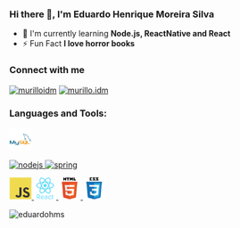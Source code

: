 ### Hi there 👋, I'm Eduardo Henrique Moreira Silva
- 🌱 I'm currently learning **Node.js, ReactNative and React**
- ⚡ Fun Fact **I love horror books**

### Connect with me
<p align="left">
<a href="https://www.linkedin.com/in/eduardohms/" target="blank"><img align="center" src="https://cdn.jsdelivr.net/npm/simple-icons@3.0.1/icons/linkedin.svg" alt="murilloidm" height="30" width="40" /></a>
<a href="https://www.instagram.com/edeestranho/" target="blank"><img align="center" src="https://cdn.jsdelivr.net/npm/simple-icons@3.0.1/icons/instagram.svg" alt="murillo.idm" height="30" width="40" /></a>
</p>

<h3 align="left">Languages and Tools:</h3>

<div>
  <p>
    <a href="https://www.mysql.com/" target="_blank">
      <img src="https://raw.githubusercontent.com/devicons/devicon/master/icons/mysql/mysql-original-wordmark.svg" alt="mysql" width="40" height="40"/>
    </a>
  </p>
</div>

<div>
  <p>
    <a href="https://nodejs.org" target="_blank">
      <img src="https://cdn.worldvectorlogo.com/logos/nodejs-icon.svg" alt="nodejs" width="40" height="40"/>
    </a>
    <a href="https://spring.io/" target="_blank">
      <img src="https://www.vectorlogo.zone/logos/springio/springio-icon.svg" alt="spring" width="40" height="40"/>
    </a>
  </p>
</div>

<div>
  <p>
    <a href="https://developer.mozilla.org/en-US/docs/Web/JavaScript" target="_blank">
      <img src="https://raw.githubusercontent.com/devicons/devicon/master/icons/javascript/javascript-original.svg" alt="javascript" width="40" height="40"/>
    </a>
    <a href="https://reactjs.org/" target="_blank">
      <img src="https://raw.githubusercontent.com/devicons/devicon/master/icons/react/react-original-wordmark.svg" alt="react" width="40" height="40"/>
    </a>
    <a href="https://www.w3.org/html/" target="_blank">
      <img src="https://raw.githubusercontent.com/devicons/devicon/master/icons/html5/html5-original-wordmark.svg" alt="html5" width="40" height="40"/>
    </a>
    <a href="https://www.w3schools.com/css/" target="_blank">
      <img src="https://raw.githubusercontent.com/devicons/devicon/master/icons/css3/css3-original-wordmark.svg" alt="css3" width="40" height="40"/>  </a>
  </p>
</div>

<p><img align="center" src="https://github-readme-stats.vercel.app/api?username=eduardohms&show_icons=true&locale=en" alt="eduardohms" /></p>
<!--
**EduardoHMS/EduardoHMS** is a ✨ _special_ ✨ repository because its `README.md` (this file) appears on your GitHub profile.

Here are some ideas to get you started:

- 🔭 I’m currently working on ...
- 🌱 I’m currently learning ...
- 👯 I’m looking to collaborate on ...
- 🤔 I’m looking for help with ...
- 💬 Ask me about ...
- 📫 How to reach me: ...
- 😄 Pronouns: ...
- ⚡ Fun fact: ...
-->
